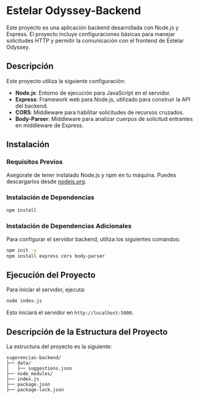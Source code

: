 # Estelar Odyssey-Backend
Este proyecto es una aplicación backend desarrollada con Node.js y Express. El proyecto incluye configuraciones básicas para manejar solicitudes HTTP y permitir la comunicación con el frontend de Estelar Odyssey.

## Descripción

Este proyecto utiliza la siguiente configuración:

- **Node.js**: Entorno de ejecución para JavaScript en el servidor.
- **Express**: Framework web para Node.js, utilizado para construir la API del backend.
- **CORS**: Middleware para habilitar solicitudes de recursos cruzados.
- **Body-Parser**: Middleware para analizar cuerpos de solicitud entrantes en middleware de Express.

## Instalación

### Requisitos Previos

Asegúrate de tener instalado Node.js y npm en tu máquina. Puedes descargarlos desde [nodejs.org](https://nodejs.org/).

### Instalación de Dependencias

```bash
npm install
```

### Instalación de Dependencias Adicionales

Para configurar el servidor backend, utiliza los siguientes comandos:

```bash
npm init -y
npm install express cors body-parser
```

## Ejecución del Proyecto

Para iniciar el servidor, ejecuta:

```bash
node index.js
```

Esto iniciará el servidor en `http://localhost:5000`.

## Descripción de la Estructura del Proyecto

La estructura del proyecto es la siguiente:

```
sugerencias-backend/
├── data/
│   ├── suggestions.json
├── node_modules/
├── index.js
├── package.json
├── package-lock.json
```
